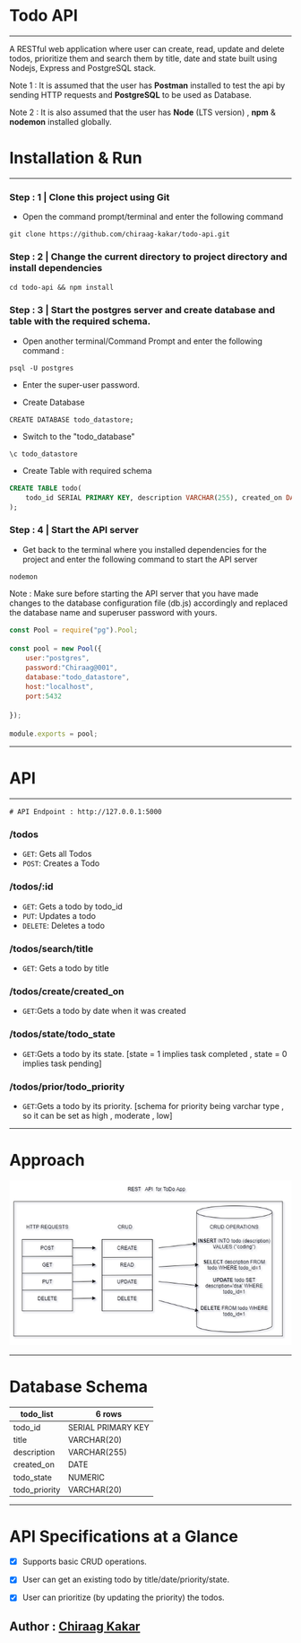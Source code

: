 # Todo API
---
A RESTful web application where user can create, read, update and delete todos, prioritize them and search them by title, date and state built using Nodejs, Express and PostgreSQL stack.


Note 1 : It is assumed that the user has **Postman** installed to test the api by sending HTTP requests and **PostgreSQL** to be used as Database.


Note 2 : It is also assumed that the user has **Node** (LTS version) , **npm**  &  **nodemon** installed globally.

# Installation & Run
---
### Step : 1 | Clone this project using Git
* Open the command prompt/terminal and enter the following command
```shell
git clone https://github.com/chiraag-kakar/todo-api.git
```


### Step : 2 | Change the current directory to project directory and install dependencies
```
cd todo-api && npm install
```


### Step : 3 | Start the postgres server and create database and table with the required schema. 
* Open another terminal/Command Prompt and enter the following command :
```
psql -U postgres
```
* Enter the super-user password.

* Create Database 
```
CREATE DATABASE todo_datastore;
```
* Switch to the "todo_database"
```
\c todo_datastore
```

* Create Table with required schema
```sql
CREATE TABLE todo(
    todo_id SERIAL PRIMARY KEY, description VARCHAR(255), created_on DATE, todo_state NUMERIC, todo_priority VARCHAR(20)
);
```

### Step : 4 | Start the API server
  * Get back to the terminal where you installed dependencies for the project and enter the following command to start the API server
```
nodemon
```

Note : Make sure before starting the API server that you have made changes to the database configuration file (db.js) accordingly and replaced the database name and superuser password with yours.

```js
const Pool = require("pg").Pool;

const pool = new Pool({
    user:"postgres",
    password:"Chiraag@001",
    database:"todo_datastore",
    host:"localhost",
    port:5432

});

module.exports = pool;
```

---

# API
---

```
# API Endpoint : http://127.0.0.1:5000
```

### /todos
* `GET`: Gets all Todos
* `POST`: Creates a Todo

### /todos/:id
* `GET`: Gets a todo by todo_id
* `PUT`: Updates a todo 
* `DELETE`: Deletes a todo


### /todos/search/title
* `GET`: Gets a todo by title

### /todos/create/created_on
* `GET`:Gets a todo by date when it was created
### /todos/state/todo_state
* `GET`:Gets a todo by its state. [state = 1 implies task completed , state = 0 implies task pending]

### /todos/prior/todo_priority
* `GET`:Gets a todo by its priority. [schema for priority being varchar type , so it can be set as high , moderate , low]



---
# Approach

![](https://github.com/chiraag-kakar/todo-api/blob/main/approach.png)


---
# Database Schema
| todo_list     | 6 rows             |
|---------------|--------------------|
| todo_id       | SERIAL PRIMARY KEY |
| title         | VARCHAR(20)        |
| description   | VARCHAR(255)       |
| created_on    | DATE               |
| todo_state    | NUMERIC            |
| todo_priority | VARCHAR(20)        |

---

# API Specifications at a Glance
- [x] Supports basic CRUD operations.
- [x] User can get an existing todo by title/date/priority/state.
- [x] User can prioritize (by updating the priority) the todos.



## Author : [Chiraag Kakar](https://github.com/chiraag-kakar)

